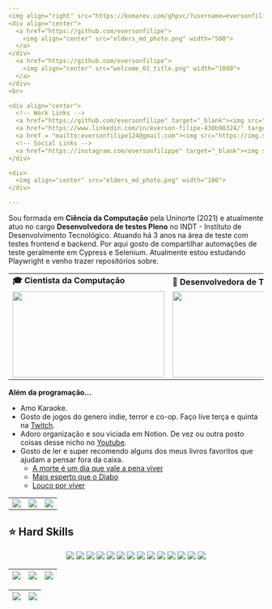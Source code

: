 ```yaml
---
<img align="right" src="https://komarev.com/ghpvc/?username=eversonfilipe&color=7cfc00"><br>
<div align="center">
  <a href="https://github.com/eversonfilipe">
    <img align="center" src="elders_md_photo.png" width="500">
  </a>
</div>
  <a href="https://github.com/eversonfilipe">
    <img align="center" src="welcome_01_title.png" width="1000">
  </a>
</div>
<br>

<div align="center">
  <!-- Work Links -->
  <a href="https://github.com/eversonfilipe" target="_blank"><img src="https://img.shields.io/badge/GitHub-100000?style=for-the-badge&logo=github&logoColor=white" target="_blank"></a>
  <a href="https://www.linkedin.com/in/éverson-filipe-430b98324/" target="_blank"><img src="https://img.shields.io/badge/-LinkedIn-%230077B5?style=for-the-badge&logo=linkedin&logoColor=white" target="_blank"></a>
  <a href = "mailto:eversonfilipe124@gmail.com"><img src="https://img.shields.io/badge/Gmail-D14836?style=for-the-badge&logo=gmail&logoColor=white"></a>
  <!-- Social Links -->
  <a href="https://instagram.com/eversonfilippe" target="_blank"><img src="https://img.shields.io/badge/-Instagram-%23E4405F?style=for-the-badge&logo=instagram&logoColor=white" target="_blank"></a>
</div>

<div>
  <img align="center" src="elders_md_photo.png" width="100">
</div> 

---
```

Sou formada em <b>Ciência da Computação</b> pela Uninorte (2021) e atualmente atuo no cargo <b>Desenvolvedora de testes Pleno</b> no INDT - Instituto de Desenvolvimento Tecnológico. Atuando há 3 anos na área de teste com testes frontend e backend. Por aqui gosto de compartilhar automações de teste geralmente em Cypress e Selenium. Atualmente estou estudando Playwright e venho trazer repositórios sobre.

<div align="center">
  <table>
    <tr>
      <td><b>🎓 Cientista da Computação</b></td>
      <td><b>🧪 Desenvolvedora de Testes</b></td>
    </tr>
    <tr>
      <td><img src="https://apilgriminnarnia.files.wordpress.com/2018/09/legally-blonde-laptop-e1536078931635.jpg" width="300px" height="170px"></td>
      <td><img src="https://reactiongifs.me/wp-content/uploads/2019/05/Testers-Vs-Developers.gif" width="300px" height="170px"> </td>
    </tr>
  </table>
</div>

<b>Além da programação...</b>

- Amo Karaoke.
- Gosto de jogos do genero indie, terror e co-op. Faço live terça e quinta na [Twitch](https://www.twitch.tv/prinsycho).
- Adoro organização e sou viciada em Notion. De vez ou outra posto coisas desse nicho no [Youtube](https://www.youtube.com/@AndreinaOliveira/videos).
- Gosto de ler e super recomendo alguns dos meus livros favoritos que ajudam a pensar fora da caixa. 
  - <a href='https://www.amazon.com.br/morte-dia-vale-pena-viver/dp/8543107202/ref=sr_1_1?crid=10O1MH7C5CAMM&keywords=a+morte+%C3%A9+um+dia+que+vale+viver&qid=1646599578&sprefix=a+morte+%2Caps%2C203&sr=8-1'>A morte é um dia que vale a pena viver</a>
  -  <a href='https://www.amazon.com.br/Mais-esperto-que-Diabo-liberdade/dp/8568014003/ref=sr_1_5?crid=3GSH2MZHKL3D3&keywords=mais+esperto+que+o+diabo&qid=1646604662&sprefix=Mais+es%2Caps%2C290&sr=8-5'>Mais esperto que o Diabo</a>
  - <a href='https://www.amazon.com.br/Louco-por-viver-Roberto-Shinyashiki/dp/8573128607/ref=sr_1_1?crid=17F9GOLR7DPT0&keywords=louco+por+viver&qid=1646599654&sprefix=louco+por%2Caps%2C194&sr=8-1'>Louco por viver</a>

<div align="center">
  <table>
    <tr>
      <td><img src="https://64.media.tumblr.com/tumblr_lyxj33CYzW1qigluvo4_250.gif"></td>
      <td><img src="https://64.media.tumblr.com/tumblr_lyxj33CYzW1qigluvo5_250.gifv"></td>
      <td><img src="https://64.media.tumblr.com/tumblr_lyxj33CYzW1qigluvo6_250.gifv"></td>
    </tr>
  </table>
</div>

## ⭐️ Hard Skills
<!--  <img height="160em" src="https://github-readme-stats.vercel.app/api?username=andreinaoliveira&show_icons=true&theme=synthwave&include_all_commits=true&count_private=true%22/"> --> 
<div align="center">
  <!-- Python --> <img src="https://img.shields.io/badge/Python-FFD43B?style=for-the-badge&logo=python&logoColor=blue">
  <!-- JavaScript --> <img src="https://img.shields.io/badge/JavaScript-323330?style=for-the-badge&logo=javascript&logoColor=F7DF1E">
  <!-- Kotlin --> <img src="https://img.shields.io/badge/Kotlin-0095D5?&style=for-the-badge&logo=kotlin&logoColor=white">
  <!-- Json --> <img src="https://img.shields.io/badge/json-5E5C5C?style=for-the-badge&logo=json&logoColor=white">
  <!-- Cypress --> <img src="https://img.shields.io/badge/Cypress-639a4f?style=for-the-badge&logo=Cypress&logoColor=white">
  <!-- Selenium --> <img src="https://img.shields.io/badge/Selenium-008000?style=for-the-badge&logo=Selenium&logoColor=white">
  <!-- Xray --> <img src="https://img.shields.io/badge/Xray%20Test-3abb4c?style=for-the-badge&logo=Jira&logoColor=white">
  <!-- Zephyr --> <img src="https://img.shields.io/badge/Zephyr%20Test-87cefa?style=for-the-badge&logo=Jira&logoColor=white">
  <!-- QAlity --> <img src="https://img.shields.io/badge/QAlity%20Test-0093d8?style=for-the-badge&logo=Jira&logoColor=white">
  <!-- Postman --> <img src="https://img.shields.io/badge/Postman-EF5B25?style=for-the-badge&logo=Postman&logoColor=white">
  <!-- SQL --> <img src="https://img.shields.io/badge/Microsoft%20SQL%20Server-CC2927?style=for-the-badge&logo=microsoft%20sql%20server&logoColor=white">
  <!-- AOSP --> <img src="https://img.shields.io/badge/AOSP-32de84?style=for-the-badge&logo=Android&logoColor=white">
  <!-- Arduino --> <img src="https://img.shields.io/badge/Arduino-00979C?style=for-the-badge&logo=Arduino&logoColor=white">
  <!-- Adobe XD --> <img src="https://img.shields.io/badge/Adobe%20XD-660066?style=for-the-badge&logo=AdobeXD&logoColor=white">
  <br>
</div>


<!-- 
theme=ocean_dark 
tokyonight: 35AFA3 Green | BF91F3 Purple | 1A1B27 Dark 
-->


| ![](http://github-profile-summary-cards.vercel.app/api/cards/stats?username=andreinaoliveira&theme=tokyonight) | ![](http://github-profile-summary-cards.vercel.app/api/cards/repos-per-language?username=andreinaoliveira&hide=Html&theme=tokyonight) | ![](http://github-profile-summary-cards.vercel.app/api/cards/most-commit-language?username=andreinaoliveira&theme=tokyonight) |
| :-: | :-: | :-: |

| ![](http://github-profile-summary-cards.vercel.app/api/cards/profile-details?username=andreinaoliveira&theme=tokyonight) | ![](https://github-readme-streak-stats.herokuapp.com/?user=andreinaoliveira&theme=tokyonight&hide_border=true&date_format=M%20j%5B%2C%20Y%5D&background=1A1B27&stroke=35AFA3&ring=BF91F3&fire=BF91F3&currStreakNum=BF91F3&sideNums=BF91F3&currStreakLabel=BF91F3&sideLabels=BF91F3&dates=35AFA3) |
| :-: | :-: |

